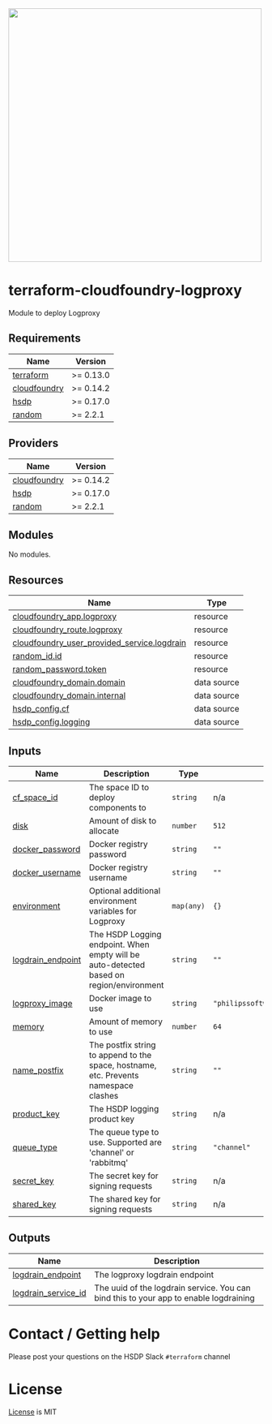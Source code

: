 <img src="https://cdn.rawgit.com/hashicorp/terraform-website/master/content/source/assets/images/logo-hashicorp.svg" width="500px">

# terraform-cloudfoundry-logproxy

Module to deploy Logproxy

<!--- BEGIN_TF_DOCS --->
## Requirements

| Name | Version |
|------|---------|
| <a name="requirement_terraform"></a> [terraform](#requirement\_terraform) | >= 0.13.0 |
| <a name="requirement_cloudfoundry"></a> [cloudfoundry](#requirement\_cloudfoundry) | >= 0.14.2 |
| <a name="requirement_hsdp"></a> [hsdp](#requirement\_hsdp) | >= 0.17.0 |
| <a name="requirement_random"></a> [random](#requirement\_random) | >= 2.2.1 |

## Providers

| Name | Version |
|------|---------|
| <a name="provider_cloudfoundry"></a> [cloudfoundry](#provider\_cloudfoundry) | >= 0.14.2 |
| <a name="provider_hsdp"></a> [hsdp](#provider\_hsdp) | >= 0.17.0 |
| <a name="provider_random"></a> [random](#provider\_random) | >= 2.2.1 |

## Modules

No modules.

## Resources

| Name | Type |
|------|------|
| [cloudfoundry_app.logproxy](https://registry.terraform.io/providers/cloudfoundry-community/cloudfoundry/latest/docs/resources/app) | resource |
| [cloudfoundry_route.logproxy](https://registry.terraform.io/providers/cloudfoundry-community/cloudfoundry/latest/docs/resources/route) | resource |
| [cloudfoundry_user_provided_service.logdrain](https://registry.terraform.io/providers/cloudfoundry-community/cloudfoundry/latest/docs/resources/user_provided_service) | resource |
| [random_id.id](https://registry.terraform.io/providers/random/latest/docs/resources/id) | resource |
| [random_password.token](https://registry.terraform.io/providers/random/latest/docs/resources/password) | resource |
| [cloudfoundry_domain.domain](https://registry.terraform.io/providers/cloudfoundry-community/cloudfoundry/latest/docs/data-sources/domain) | data source |
| [cloudfoundry_domain.internal](https://registry.terraform.io/providers/cloudfoundry-community/cloudfoundry/latest/docs/data-sources/domain) | data source |
| [hsdp_config.cf](https://registry.terraform.io/providers/philips-software/hsdp/latest/docs/data-sources/config) | data source |
| [hsdp_config.logging](https://registry.terraform.io/providers/philips-software/hsdp/latest/docs/data-sources/config) | data source |

## Inputs

| Name | Description | Type | Default | Required |
|------|-------------|------|---------|:--------:|
| <a name="input_cf_space_id"></a> [cf\_space\_id](#input\_cf\_space\_id) | The space ID to deploy components to | `string` | n/a | yes |
| <a name="input_disk"></a> [disk](#input\_disk) | Amount of disk to allocate | `number` | `512` | no |
| <a name="input_docker_password"></a> [docker\_password](#input\_docker\_password) | Docker registry password | `string` | `""` | no |
| <a name="input_docker_username"></a> [docker\_username](#input\_docker\_username) | Docker registry username | `string` | `""` | no |
| <a name="input_environment"></a> [environment](#input\_environment) | Optional additional environment variables for Logproxy | `map(any)` | `{}` | no |
| <a name="input_logdrain_endpoint"></a> [logdrain\_endpoint](#input\_logdrain\_endpoint) | The HSDP Logging endpoint. When empty will be auto-detected based on region/environment | `string` | `""` | no |
| <a name="input_logproxy_image"></a> [logproxy\_image](#input\_logproxy\_image) | Docker image to use | `string` | `"philipssoftware/logproxy:v1.4.3"` | no |
| <a name="input_memory"></a> [memory](#input\_memory) | Amount of memory to use | `number` | `64` | no |
| <a name="input_name_postfix"></a> [name\_postfix](#input\_name\_postfix) | The postfix string to append to the space, hostname, etc. Prevents namespace clashes | `string` | `""` | no |
| <a name="input_product_key"></a> [product\_key](#input\_product\_key) | The HSDP logging product key | `string` | n/a | yes |
| <a name="input_queue_type"></a> [queue\_type](#input\_queue\_type) | The queue type to use. Supported are 'channel' or 'rabbitmq' | `string` | `"channel"` | no |
| <a name="input_secret_key"></a> [secret\_key](#input\_secret\_key) | The secret key for signing requests | `string` | n/a | yes |
| <a name="input_shared_key"></a> [shared\_key](#input\_shared\_key) | The shared key for signing requests | `string` | n/a | yes |

## Outputs

| Name | Description |
|------|-------------|
| <a name="output_logdrain_endpoint"></a> [logdrain\_endpoint](#output\_logdrain\_endpoint) | The logproxy logdrain endpoint |
| <a name="output_logdrain_service_id"></a> [logdrain\_service\_id](#output\_logdrain\_service\_id) | The uuid of the logdrain service. You can bind this to your app to enable logdraining |
<!--- END_TF_DOCS --->

# Contact / Getting help

Please post your questions on the HSDP Slack `#terraform` channel

# License
[License](./LICENSE.md) is MIT
